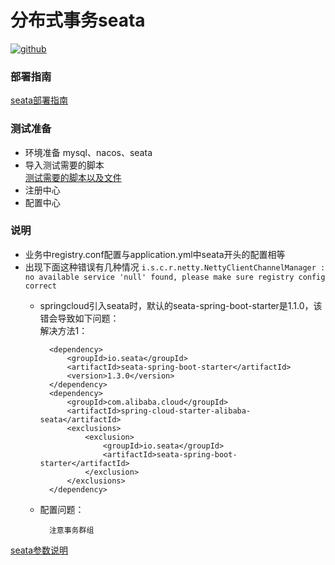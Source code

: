 # 分布式事务seata
[![github](https://img.shields.io/badge/seata-1.3.0-blue.svg)]()

### 部署指南
[seata部署指南](http://seata.io/zh-cn/docs/ops/deploy-guide-beginner.html)
### 测试准备
+ 环境准备 mysql、nacos、seata
+ 导入测试需要的脚本  
[测试需要的脚本以及文件](https://github.com/seata/seata/tree/1.3.0/script)
+ 注册中心
+ 配置中心

### 说明
+ 业务中registry.conf配置与application.yml中seata开头的配置相等
+ 出现下面这种错误有几种情况 
`i.s.c.r.netty.NettyClientChannelManager : no available service 'null' found, please make sure registry config correct`  
    + springcloud引入seata时，默认的seata-spring-boot-starter是1.1.0，该错会导致如下问题：   
    解决方法1：
            
            <dependency>
                <groupId>io.seata</groupId>
                <artifactId>seata-spring-boot-starter</artifactId>
                <version>1.3.0</version>
            </dependency>
            <dependency>
                <groupId>com.alibaba.cloud</groupId>
                <artifactId>spring-cloud-starter-alibaba-seata</artifactId>
                <exclusions>
                    <exclusion>
                        <groupId>io.seata</groupId>
                        <artifactId>seata-spring-boot-starter</artifactId>
                    </exclusion>
                </exclusions>
            </dependency>
    + 配置问题：
            
            注意事务群组

[seata参数说明](http://seata.io/zh-cn/docs/user/configurations.html)
